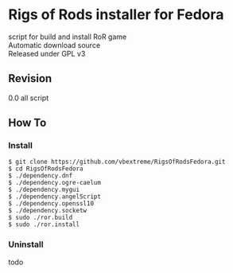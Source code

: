 # Rigs of Rods installer for Fedora
script for build and install RoR game</br>
Automatic download source</br>
Released under GPL v3

## Revision
0.0 all script</br>

## How To
### Install
```
$ git clone https://github.com/vbextreme/RigsOfRodsFedora.git
$ cd RigsOfRodsFedora
$ ./dependency.dnf
$ ./dependency.ogre-caelum
$ ./dependency.mygui
$ ./dependency.angelScript
$ ./dependency.openssl10
$ ./dependency.socketw
$ sudo ./ror.build
$ sudo ./ror.install
```

### Uninstall
todo
